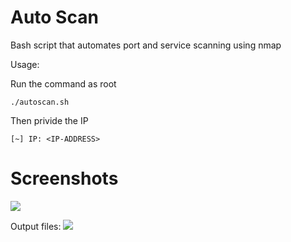 # Auto Scan
 Bash script that automates port and service scanning using nmap

Usage:

Run the command as root

```./autoscan.sh```

Then privide the IP

```[~] IP: <IP-ADDRESS>```

# Screenshots
 ![](https://github.com/qTeki/Auto-Scan/blob/main/Scan.png)

Output files:
 ![](https://github.com/qTeki/Auto-Scan/blob/main/Output_files.png)

